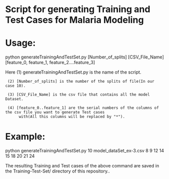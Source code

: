 # Script for generating Training and Test Cases for Malaria Modeling

Usage:
=====

python generateTrainingAndTestSet.py [Number_of_splits] [CSV_File_Name] [feature_0, feature_1, feature_2....feature_3]

Here 
     (1) generateTrainingAndTestSet.py is the name of the script.

     (2) [Number_of_splits] is the number of the splits of file(In our case 10).
     
     (3) [CSV_File_Name] is the csv file that contains all the model Dataset.
     
     (4) [feature_0..feature_1] are the serial numbers of the columns of the csv file you want to generate Test cases 
          with(All this columns will be replaced by "*").

Example:
=======
python generateTrainingAndTestSet.py 10 model_dataSet_ex-3.csv 8 9 12 14 15 18 20 21 24

The resulting Training and Test cases of the above command are saved in the Training-Test-Set/ directory of this 
repository..





